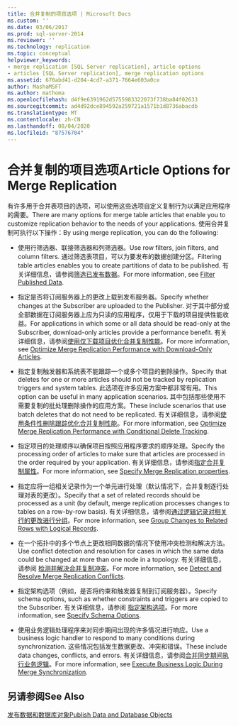 ```yaml
---
title: 合并复制的项目选项 | Microsoft Docs
ms.custom: ''
ms.date: 03/06/2017
ms.prod: sql-server-2014
ms.reviewer: ''
ms.technology: replication
ms.topic: conceptual
helpviewer_keywords:
- merge replication [SQL Server replication], article options
- articles [SQL Server replication], merge replication options
ms.assetid: 670abd41-d204-4cd7-a371-7664e603a0ce
author: MashaMSFT
ms.author: mathoma
ms.openlocfilehash: d4f9e6391962d5755983322073f738ba84f02633
ms.sourcegitcommit: ad4d92dce894592a259721a1571b1d8736abacdb
ms.translationtype: MT
ms.contentlocale: zh-CN
ms.lasthandoff: 08/04/2020
ms.locfileid: "87576704"
---
```

# <a name="article-options-for-merge-replication"></a><span data-ttu-id="a17cf-102">合并复制的项目选项</span><span class="sxs-lookup"><span data-stu-id="a17cf-102">Article Options for Merge Replication</span></span>
  <span data-ttu-id="a17cf-103">有许多用于合并表项目的选项，可以使用这些选项自定义复制行为以满足应用程序的需要。</span><span class="sxs-lookup"><span data-stu-id="a17cf-103">There are many options for merge table articles that enable you to customize replication behavior to the needs of your applications.</span></span> <span data-ttu-id="a17cf-104">使用合并复制可执行以下操作：</span><span class="sxs-lookup"><span data-stu-id="a17cf-104">By using merge replication, you can do the following:</span></span>  
  
-   <span data-ttu-id="a17cf-105">使用行筛选器、联接筛选器和列筛选器。</span><span class="sxs-lookup"><span data-stu-id="a17cf-105">Use row filters, join filters, and column filters.</span></span> <span data-ttu-id="a17cf-106">通过筛选表项目，可以为要发布的数据创建分区。</span><span class="sxs-lookup"><span data-stu-id="a17cf-106">Filtering table articles enables you to create partitions of data to be published.</span></span> <span data-ttu-id="a17cf-107">有关详细信息，请参阅[筛选已发布数据](../publish/filter-published-data.md)。</span><span class="sxs-lookup"><span data-stu-id="a17cf-107">For more information, see [Filter Published Data](../publish/filter-published-data.md).</span></span>  
  
-   <span data-ttu-id="a17cf-108">指定是否将订阅服务器上的更改上载到发布服务器。</span><span class="sxs-lookup"><span data-stu-id="a17cf-108">Specify whether changes at the Subscriber are uploaded to the Publisher.</span></span> <span data-ttu-id="a17cf-109">对于其中部分或全部数据在订阅服务器上应为只读的应用程序，仅用于下载的项目提供性能收益。</span><span class="sxs-lookup"><span data-stu-id="a17cf-109">For applications in which some or all data should be read-only at the Subscriber, download-only articles provide a performance benefit.</span></span> <span data-ttu-id="a17cf-110">有关详细信息，请参阅[使用仅下载项目优化合并复制性能](optimize-merge-replication-performance-with-download-only-articles.md)。</span><span class="sxs-lookup"><span data-stu-id="a17cf-110">For more information, see [Optimize Merge Replication Performance with Download-Only Articles](optimize-merge-replication-performance-with-download-only-articles.md).</span></span>  
  
-   <span data-ttu-id="a17cf-111">指定复制触发器和系统表不能跟踪一个或多个项目的删除操作。</span><span class="sxs-lookup"><span data-stu-id="a17cf-111">Specify that deletes for one or more articles should not be tracked by replication triggers and system tables.</span></span> <span data-ttu-id="a17cf-112">此选项在许多应用方案中都非常有用。</span><span class="sxs-lookup"><span data-stu-id="a17cf-112">This option can be useful in many application scenarios.</span></span> <span data-ttu-id="a17cf-113">其中包括那些使用不需要复制的批处理删除操作的应用方案。</span><span class="sxs-lookup"><span data-stu-id="a17cf-113">These include scenarios that use batch deletes that do not need to be replicated.</span></span> <span data-ttu-id="a17cf-114">有关详细信息，请参阅[使用条件性删除跟踪优化合并复制性能](optimize-merge-replication-performance-with-conditional-delete-tracking.md)。</span><span class="sxs-lookup"><span data-stu-id="a17cf-114">For more information, see [Optimize Merge Replication Performance with Conditional Delete Tracking](optimize-merge-replication-performance-with-conditional-delete-tracking.md).</span></span>  
  
-   <span data-ttu-id="a17cf-115">指定项目的处理顺序以确保项目按照应用程序要求的顺序处理。</span><span class="sxs-lookup"><span data-stu-id="a17cf-115">Specify the processing order of articles to make sure that articles are processed in the order required by your application.</span></span> <span data-ttu-id="a17cf-116">有关详细信息，请参阅[指定合并复制属性](../publish/specify-merge-replication-properties.md)。</span><span class="sxs-lookup"><span data-stu-id="a17cf-116">For more information, see [Specify Merge Replication properties](../publish/specify-merge-replication-properties.md).</span></span>  
  
-   <span data-ttu-id="a17cf-117">指定应将一组相关记录作为一个单元进行处理（默认情况下，合并复制逐行处理对表的更改）。</span><span class="sxs-lookup"><span data-stu-id="a17cf-117">Specify that a set of related records should be processed as a unit (by default, merge replication processes changes to tables on a row-by-row basis).</span></span> <span data-ttu-id="a17cf-118">有关详细信息，请参阅[通过逻辑记录对相关行的更改进行分组](group-changes-to-related-rows-with-logical-records.md)。</span><span class="sxs-lookup"><span data-stu-id="a17cf-118">For more information, see [Group Changes to Related Rows with Logical Records](group-changes-to-related-rows-with-logical-records.md).</span></span>  
  
-   <span data-ttu-id="a17cf-119">在一个拓扑中的多个节点上更改相同数据的情况下使用冲突检测和解决方法。</span><span class="sxs-lookup"><span data-stu-id="a17cf-119">Use conflict detection and resolution for cases in which the same data could be changed at more than one node in a topology.</span></span> <span data-ttu-id="a17cf-120">有关详细信息，请参阅 [检测并解决合并复制冲突](advanced-merge-replication-conflict-detection-and-resolution.md)。</span><span class="sxs-lookup"><span data-stu-id="a17cf-120">For more information, see [Detect and Resolve Merge Replication Conflicts](advanced-merge-replication-conflict-detection-and-resolution.md).</span></span>  
  
-   <span data-ttu-id="a17cf-121">指定架构选项（例如，是否将约束和触发器复制到订阅服务器）。</span><span class="sxs-lookup"><span data-stu-id="a17cf-121">Specify schema options, such as whether constraints and triggers are copied to the Subscriber.</span></span> <span data-ttu-id="a17cf-122">有关详细信息，请参阅 [指定架构选项](../publish/specify-schema-options.md)。</span><span class="sxs-lookup"><span data-stu-id="a17cf-122">For more information, see [Specify Schema Options](../publish/specify-schema-options.md).</span></span>  
  
-   <span data-ttu-id="a17cf-123">使用业务逻辑处理程序来对同步期间出现的许多情况进行响应。</span><span class="sxs-lookup"><span data-stu-id="a17cf-123">Use a business logic handler to respond to many conditions during synchronization.</span></span> <span data-ttu-id="a17cf-124">这些情况包括发生数据更改、冲突和错误。</span><span class="sxs-lookup"><span data-stu-id="a17cf-124">These include data changes, conflicts, and errors.</span></span> <span data-ttu-id="a17cf-125">有关详细信息，请参阅[合并同步期间执行业务逻辑](execute-business-logic-during-merge-synchronization.md)。</span><span class="sxs-lookup"><span data-stu-id="a17cf-125">For more information, see [Execute Business Logic During Merge Synchronization](execute-business-logic-during-merge-synchronization.md).</span></span>  
  
## <a name="see-also"></a><span data-ttu-id="a17cf-126">另请参阅</span><span class="sxs-lookup"><span data-stu-id="a17cf-126">See Also</span></span>  
 [<span data-ttu-id="a17cf-127">发布数据和数据库对象</span><span class="sxs-lookup"><span data-stu-id="a17cf-127">Publish Data and Database Objects</span></span>](../publish/publish-data-and-database-objects.md)  
  
  
